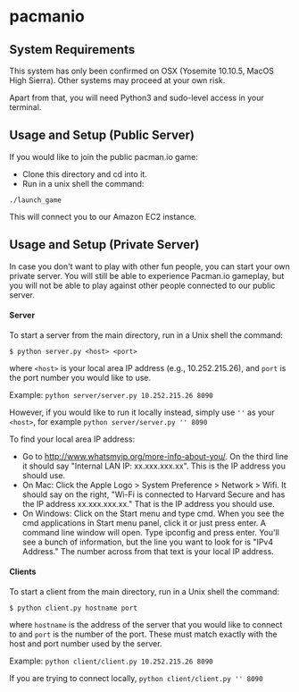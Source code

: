 # pacmanio

## System Requirements
This system has only been confirmed on OSX (Yosemite 10.10.5, MacOS High Sierra). Other systems may proceed at your own risk. 

Apart from that, you will need Python3 and sudo-level access in your terminal. 

## Usage and Setup (Public Server)

If you would like to join the public pacman.io game: 
- Clone this directory and cd into it.
- Run in a unix shell the command: 
```
./launch_game
```

This will connect you to our Amazon EC2 instance. 
## Usage and Setup (Private Server)

In case you don't want to play with other fun people, you can start your own private server. You will still be able to experience Pacman.io gameplay, but you will not be able to play against other people connected to our public server.

#### Server

To start a server from the main directory, run in a Unix shell the command:

```
$ python server.py <host> <port>
```

where `<host>` is your local area IP address (e.g., 10.252.215.26), and `port` is the port number you would like to use. 

Example: `python server/server.py 10.252.215.26 8090`

However, if you would like to run it locally instead, simply use `''` as your `<host>`, for example `python server/server.py '' 8090`

To find your local area IP address: 
- Go to http://www.whatsmyip.org/more-info-about-you/. On the third line it should say "Internal LAN IP: xx.xxx.xxx.xx". This is the IP address you should use.
- On Mac: Click the Apple Logo > System Preference > Network > Wifi. It should say on the right, "Wi-Fi is connected to Harvard Secure and has the IP address xx.xxx.xxx.xx." That is the IP address you should use.
- On Windows: Click on the Start menu and type cmd. When you see the cmd applications in Start menu panel, click it or just press enter. A command line window will open. Type ipconfig and press enter. You'll see a bunch of information, but the line you want to look for is "IPv4 Address." The number across from that text is your local IP address.

#### Clients

To start a client from the main directory, run in a Unix shell the command:

```
$ python client.py hostname port 
```

where `hostname` is the address of the server that you would like to connect to and `port` is the number of the port. These must match exactly with the host and port number used by the server. 

Example: `python client/client.py 10.252.215.26 8090`

If you are trying to connect locally, `python client/client.py '' 8090`